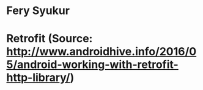 # Fery Syukur
# Retrofit (Source: http://www.androidhive.info/2016/05/android-working-with-retrofit-http-library/)
